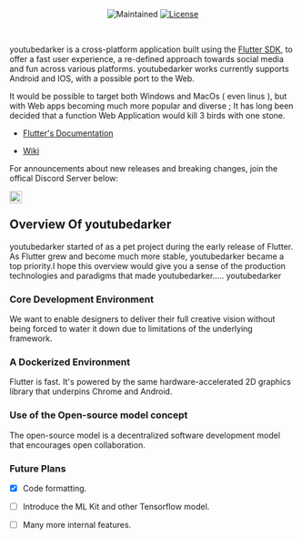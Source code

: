 
<p  align="center">

<img  src="https://img.shields.io/maintenance/yes/2020?style=for-the-badge"  alt="Maintained">
<a  href="https://github.com/adeolaex/youtubedarker/blob/master/LICENSE"><img  src="https://img.shields.io/cran/l/devtools?color=blue&label=LICENSE&style=for-the-badge"  alt="License"></a>

</p>

<br>

  

youtubedarker is a cross-platform application built using the [Flutter SDK](https://flutter.dev), to offer a fast user experience, a re-defined approach towards social media and fun across various platforms. youtubedarker works currently supports Android and IOS, with a possible port to the Web. 

It would be possible to target both Windows and MacOs ( even linus ), but with Web apps becoming much more popular and diverse ; It has long been decided that a function Web Application would kill 3 birds with one stone.

  
  

  

*  [Flutter's Documentation](https://flutter.dev/get-started/)

*  [Wiki](https://github.com/adeolaex/youtubedarker/wiki)

  
  

For announcements about new releases and breaking changes, join the offical Discord Server below:

[<img align="left" alt="codeSTACKr | Instagram" width="22px" src="https://cdn.jsdelivr.net/npm/simple-icons@3.4.0/icons/discord.svg" />][discord]

<br/>

  

## Overview Of youtubedarker

  

youtubedarker started of as a pet project during the early release of Flutter. As Flutter grew and become much more stable, youtubedarker became a top priority.I hope this overview would give you a sense of the production technologies and paradigms that made youtubedarker..... youtubedarker

  

### Core Development Environment

  

We want to enable designers to deliver their full creative vision without being
forced to water it down due to limitations of the underlying framework.

  

### A Dockerized Environment

  

Flutter is fast. It's powered by the same hardware-accelerated 2D graphics
library that underpins Chrome and Android.

  

### Use of the Open-source model concept

  

The open-source model is a decentralized software development model that encourages open collaboration.

  
### Future Plans
- [x] Code formatting.
- [ ] Introduce the ML Kit and other Tensorflow model.
- [ ] Many more internal features.
  
  
  
  

[discord]: https://discord.gg/cHMRBNT
[`MorphingAppBar`]: https://pub.dev/documentation/swipeable_page_route/latest/swipeable_page_route/MorphingAppBar-class.html

<!-- # [![Flutter logo][]][flutter.dev] -->

<!-- [Discord Server](https://groups.google.com/forum/#!forum/flutter-announce). -->
